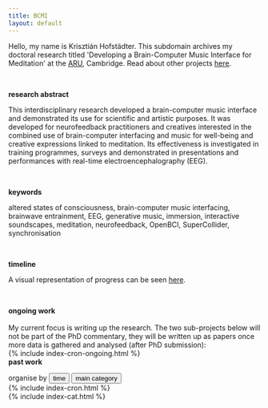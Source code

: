 ```yaml
---
title: BCMI
layout: default
---
```


Hello, my name is Krisztián Hofstädter. This subdomain archives my doctoral research titled 'Developing a Brain-Computer Music Interface for Meditation' at the [ARU](https://aru.ac.uk/people/krisztian-hofstadter), Cambridge. Read about other projects [here](https://khofstadter.info).

<br>

**research abstract**

This interdisciplinary research developed a brain-computer music interface and demonstrated its use for scientific and artistic purposes. It was developed for neurofeedback practitioners and creatives interested in the combined use of brain-computer interfacing and music for well-being and creative expressions linked to meditation. Its effectiveness is investigated in training programmes, surveys and demonstrated in presentations and performances with real-time electroencephalography (EEG).

<br>

**keywords**

altered states of consciousness, brain-computer music interfacing, brainwave entrainment, EEG, generative music, immersion, interactive soundscapes, meditation, neurofeedback, OpenBCI, SuperCollider, synchronisation

<br>

**timeline**

A visual representation of progress can be seen [here](timeline).

<br>

**ongoing work**
<br><br>
My current focus is writing up the research. The two sub-projects below will not be part of the PhD commentary, they will be written up as papers once more data is gathered and analysed (after PhD submission):
<br>
{% include index-cron-ongoing.html %}
<br>
**past work**

<div class="tab">
  organise by
  <button class="tablinks" onclick="openCity(event, 'time')" id="defaultOpen">time</button>
  <button class="tablinks" onclick="openCity(event, 'categories')">main category</button>
</div>

<div id="time" class="tabcontent">
  {% include index-cron.html %}
</div>

<div id="categories" class="tabcontent">
  {% include index-cat.html %}
</div>

<br>

<script>
function openCity(evt, cityName) {
    var i, tabcontent, tablinks;
    tabcontent = document.getElementsByClassName("tabcontent");
    for (i = 0; i < tabcontent.length; i++) {
        tabcontent[i].style.display = "none";
    }
    tablinks = document.getElementsByClassName("tablinks");
    for (i = 0; i < tablinks.length; i++) {
        tablinks[i].className = tablinks[i].className.replace(" active", "");
    }
    document.getElementById(cityName).style.display = "block";
    evt.currentTarget.className += " active";
}

// Get the element with id="defaultOpen" and click on it
document.getElementById("defaultOpen").click();
</script>

